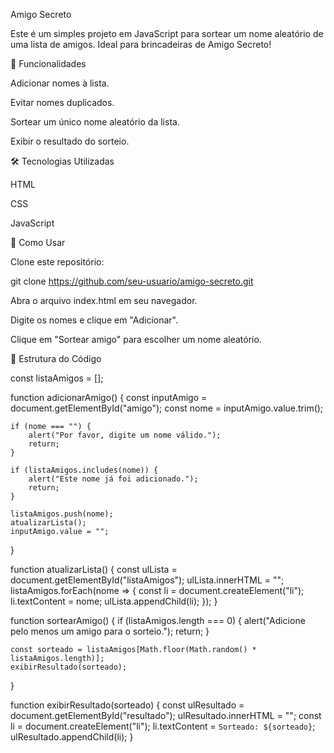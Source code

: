 Amigo Secreto

Este é um simples projeto em JavaScript para sortear um nome aleatório de uma lista de amigos. Ideal para brincadeiras de Amigo Secreto!

🚀 Funcionalidades

Adicionar nomes à lista.

Evitar nomes duplicados.

Sortear um único nome aleatório da lista.

Exibir o resultado do sorteio.

🛠 Tecnologias Utilizadas

HTML

CSS

JavaScript

📌 Como Usar

Clone este repositório:

git clone https://github.com/seu-usuario/amigo-secreto.git

Abra o arquivo index.html em seu navegador.

Digite os nomes e clique em "Adicionar".

Clique em "Sortear amigo" para escolher um nome aleatório.

🎯 Estrutura do Código

const listaAmigos = [];

function adicionarAmigo() {
    const inputAmigo = document.getElementById("amigo");
    const nome = inputAmigo.value.trim();

    if (nome === "") {
        alert("Por favor, digite um nome válido.");
        return;
    }
    
    if (listaAmigos.includes(nome)) {
        alert("Este nome já foi adicionado.");
        return;
    }
    
    listaAmigos.push(nome);
    atualizarLista();
    inputAmigo.value = "";
}

function atualizarLista() {
    const ulLista = document.getElementById("listaAmigos");
    ulLista.innerHTML = "";
    listaAmigos.forEach(nome => {
        const li = document.createElement("li");
        li.textContent = nome;
        ulLista.appendChild(li);
    });
}

function sortearAmigo() {
    if (listaAmigos.length === 0) {
        alert("Adicione pelo menos um amigo para o sorteio.");
        return;
    }
    
    const sorteado = listaAmigos[Math.floor(Math.random() * listaAmigos.length)];
    exibirResultado(sorteado);
}

function exibirResultado(sorteado) {
    const ulResultado = document.getElementById("resultado");
    ulResultado.innerHTML = "";
    const li = document.createElement("li");
    li.textContent = `Sorteado: ${sorteado}`;
    ulResultado.appendChild(li);
}


